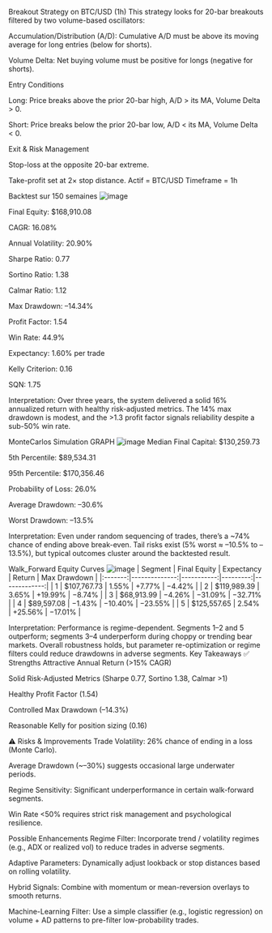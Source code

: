 Breakout Strategy on BTC/USD (1h)
This strategy looks for 20-bar breakouts filtered by two volume-based oscillators:

Accumulation/Distribution (A/D): Cumulative A/D must be above its moving average for long entries (below for shorts).

Volume Delta: Net buying volume must be positive for longs (negative for shorts).

Entry Conditions

Long: Price breaks above the prior 20-bar high, A/D > its MA, Volume Delta > 0.

Short: Price breaks below the prior 20-bar low, A/D < its MA, Volume Delta < 0.

Exit & Risk Management

Stop-loss at the opposite 20-bar extreme.

Take-profit set at 2× stop distance.
Actif = BTC/USD
Timeframe = 1h

Backtest sur 150 semaines
![image](https://github.com/user-attachments/assets/d497763a-78b7-42e2-9b2b-54695e1536fb)

Final Equity: $168,910.08

CAGR: 16.08%

Annual Volatility: 20.90%

Sharpe Ratio: 0.77

Sortino Ratio: 1.38

Calmar Ratio: 1.12

Max Drawdown: –14.34%

Profit Factor: 1.54

Win Rate: 44.9%

Expectancy: 1.60% per trade

Kelly Criterion: 0.16

SQN: 1.75

Interpretation: Over three years, the system delivered a solid 16% annualized return with healthy risk-adjusted metrics. The 14% max drawdown is modest, and the >1.3 profit factor signals reliability despite a sub-50% win rate.

MonteCarlos Simulation GRAPH
![image](https://github.com/user-attachments/assets/859b65a2-d7f2-4ced-9c1a-e1b8c9ba6426)
Median Final Capital: $130,259.73

5th Percentile: $89,534.31

95th Percentile: $170,356.46

Probability of Loss: 26.0%

Average Drawdown: –30.6%

Worst Drawdown: –13.5%

Interpretation: Even under random sequencing of trades, there’s a ~74% chance of ending above break-even. Tail risks exist (5% worst ≈ –10.5% to –13.5%), but typical outcomes cluster around the backtested result.

Walk_Forward Equity Curves
![image](https://github.com/user-attachments/assets/83ae23b8-29cf-4dde-960f-19657e751255)
| Segment | Final Equity  | Expectancy |  Return  | Max Drawdown |
|:-------:|--------------:|-----------:|---------:|-------------:|
| 1       |   $107,767.73 |      1.55% |   +7.77% |       −4.42% |
| 2       |   $119,989.39 |      3.65% |  +19.99% |       −8.74% |
| 3       |    $68,913.99 |     −4.26% |  −31.09% |      −32.71% |
| 4       |    $89,597.08 |     −1.43% |  −10.40% |      −23.55% |
| 5       |   $125,557.65 |      2.54% |  +25.56% |      −17.01% |




Interpretation: Performance is regime-dependent. Segments 1–2 and 5 outperform; segments 3–4 underperform during choppy or trending bear markets. Overall robustness holds, but parameter re-optimization or regime filters could reduce drawdowns in adverse segments.
Key Takeaways
✅ Strengths
Attractive Annual Return (>15% CAGR)

Solid Risk-Adjusted Metrics (Sharpe 0.77, Sortino 1.38, Calmar >1)

Healthy Profit Factor (1.54)

Controlled Max Drawdown (–14.3%)

Reasonable Kelly for position sizing (0.16)

⚠️ Risks & Improvements
Trade Volatility: 26% chance of ending in a loss (Monte Carlo).

Average Drawdown (~–30%) suggests occasional large underwater periods.

Regime Sensitivity: Significant underperformance in certain walk-forward segments.

Win Rate <50% requires strict risk management and psychological resilience.

Possible Enhancements
Regime Filter: Incorporate trend / volatility regimes (e.g., ADX or realized vol) to reduce trades in adverse segments.

Adaptive Parameters: Dynamically adjust lookback or stop distances based on rolling volatility.

Hybrid Signals: Combine with momentum or mean-reversion overlays to smooth returns.

Machine-Learning Filter: Use a simple classifier (e.g., logistic regression) on volume + AD patterns to pre-filter low-probability trades.
